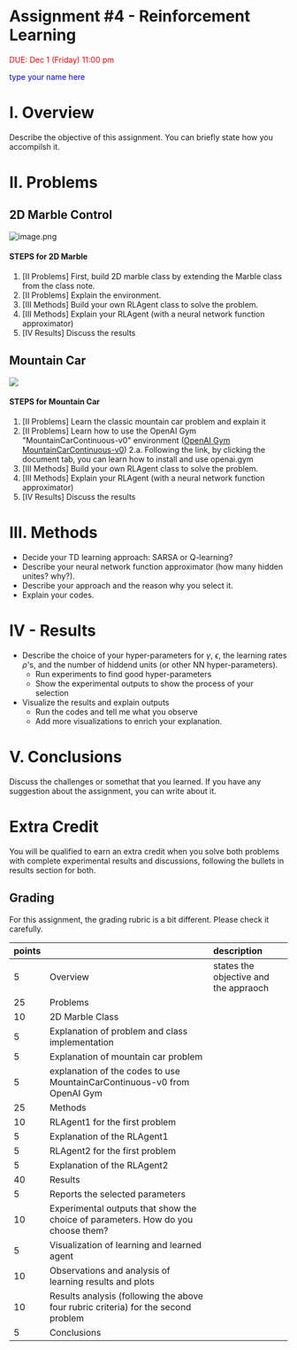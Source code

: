 # Assignment #4 - Reinforcement Learning

<font color="red"> DUE: Dec 1 (Friday) 11:00 pm </font>  

<font color="blue"> type your name here </font>

# I. Overview

Describe the objective of this assignment. You can briefly state how you accompilsh it.

# II. Problems 



## 2D Marble Control

![image.png](attachment:image.png)

#### STEPS for 2D Marble

1. [II Problems] First, build 2D marble class by extending the Marble class from the class note. 
2. [II Problems] Explain the environment.
3. [III Methods] Build your own RLAgent class to solve the problem.
4. [III Methods] Explain your RLAgent (with a neural network function approximator)
5. [IV Results]  Discuss the results 



## Mountain Car


<img src="https://gym.openai.com/videos/2019-10-21--mqt8Qj1mwo/MountainCarContinuous-v0/poster.jpg" data-video-type="video/mp4" data-video-source="https://gym.openai.com/videos/2019-10-21--mqt8Qj1mwo/MountainCarContinuous-v0/original.mp4">



#### STEPS for Mountain Car

1. [II Problems] Learn the classic mountain car problem and explain it
2. [II Problems] Learn how to use the OpenAI Gym "MountainCarContinuous-v0" environment ([OpenAI Gym MountainCarContinuous-v0](https://gym.openai.com/envs/MountainCarContinuous-v0/))
  2.a. Following the link, by clicking the document tab, you can learn how to install and use openai.gym
3. [III Methods] Build your own RLAgent class to solve the problem.
4. [III Methods] Explain your RLAgent (with a neural network function approximator)
5. [IV Results]  Discuss the results 


# III. Methods

- Decide your TD learning approach: SARSA or Q-learning? 
- Describe your neural network function approximator (how many hidden unites? why?).
- Describe your approach and the reason why you select it.
- Explain your codes.



# IV - Results

- Describe the choice of your hyper-parameters for $\gamma$, $\epsilon$, the learning rates $\rho$'s, and the number of hiddend units (or other NN hyper-parameters). 
  - Run experiments to find good hyper-parameters
  - Show the experimental outputs to show the process of your selection
- Visualize the results and explain outputs 
  - Run the codes and tell me what you observe
  - Add more visualizations to enrich your explanation.

# V. Conclusions

Discuss the challenges or somethat that you learned. 
If you have any suggestion about the assignment, you can write about it. 

# Extra Credit

You will be qualified to earn an extra credit when you solve both problems with complete experimental results and discussions, following the bullets in results section for both. 



## Grading

For this assignment, the grading rubric is a bit different. Please check it carefully. 


points | | description
--|--|:--
5 | Overview| states the objective and the appraoch 
25 | Problems | 
 |10| 2D Marble Class
 | 5| Explanation of problem and class implementation
 | 5| Explanation of mountain car problem
 | 5| explanation of the codes to use MountainCarContinuous-v0 from OpenAI Gym
25 | Methods | 
 |10| RLAgent1 for the first problem
 | 5| Explanation of the RLAgent1
 | 5| RLAgent2 for the first problem
 | 5| Explanation of the RLAgent2
40 | Results 
 | 5| Reports the selected parameters 
 |10| Experimental outputs that show the choice of parameters. How do you choose them?
 | 5| Visualization of learning and learned agent
 |10| Observations and analysis of learning results and plots
 |10| Results analysis (following the above four rubric criteria) for the second problem
5 | Conclusions 
